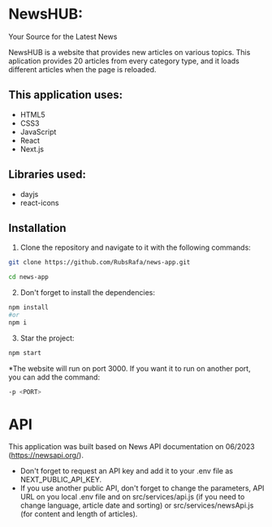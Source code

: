 # NewsHUB: 
Your Source for the Latest News

NewsHUB is a website that provides new articles on various topics. This aplication provides 20 articles from every category type, and it loads different articles when the page is reloaded.
## This application uses:
- HTML5
- CSS3
- JavaScript
- React
- Next.js

## Libraries used:
- dayjs
- react-icons

## Installation
1. Clone the repository and navigate to it with the following commands:

```bash
git clone https://github.com/RubsRafa/news-app.git

cd news-app
```

2. Don't forget to install the dependencies:

```bash
npm install
#or
npm i
```

3. Star the project:

```bash
npm start
```

*The website will run on port 3000. If you want it to run on another port, you can add the command:

```bash
-p <PORT>
```

 # API
 This application was built based on News API documentation on 06/2023 (https://newsapi.org/). 
 - Don't forget to request an API key and add it to your .env file as NEXT_PUBLIC_API_KEY.
 - If you use another public API, don't forget to change the parameters, API URL on you local .env file and on src/services/api.js (if you need to change language, article date and sorting) or src/services/newsApi.js (for content and length of articles).